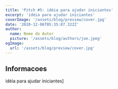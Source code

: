 ```yaml
---
title: 'Pitch #5: idéia para ajudar iniciantes'
excerpt: 'idéia para ajudar iniciantes'
coverImage: '/assets/blog/preview/cover.jpg'
date: '2020-12-06T05:35:07.322Z'
author:
  name: Nome do Autor
  picture: '/assets/blog/authors/joe.jpeg'
ogImage:
  url: '/assets/blog/preview/cover.jpg'
---
```


## Informacoes

idéia para ajudar iniciantes]
